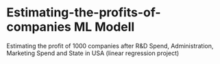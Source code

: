 # Estimating-the-profits-of-companies ML Modell 
Estimating the profit of 1000 companies after R&amp;D Spend, Administration, Marketing Spend and State in USA (linear regression project)
